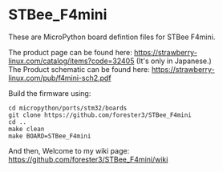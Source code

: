 # STBee_F4mini
These are MicroPython board defintion files for STBee F4mini.

The product page can be found here: https://strawberry-linux.com/catalog/items?code=32405 (It's only in Japanese.)  
The Product schematic can be found here: https://strawberry-linux.com/pub/f4mini-sch2.pdf

Build the firmware using:
~~~
cd micropython/ports/stm32/boards
git clone https://github.com/forester3/STBee_F4mini
cd ..
make clean
make BOARD=STBee_F4mini
~~~
And then, Welcome to
my wiki page: https://github.com/forester3/STBee_F4mini/wiki
